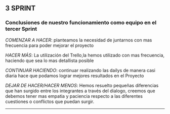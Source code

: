 ## 3 SPRINT
### Conclusiones  de nuestro funcionamiento como equipo en el tercer Sprint

*COMENZAR A HACER*: planteamos la necesidad de juntarnos con mas frecuencia para poder mejorar el proyecto

*HACER MÁS*: La utilización del Trello,la hemos utilizado con mas frecuencia, haciendo que sea lo mas detallista posible

*CONTINUAR HACIENDO*: continuar realizando las dailys de manera casi diaria hace que podamos lograr mejores resultados en el Proyecto

*DEJAR DE HACER/HACER MENOS*: Hemos resuelto pequeñas diferencias que han surgido entre los integrantes a través del dialogo, creemos que debemos tener mas empatia y paciencia respecto a las diferentes cuestiones o conflictos que puedan surgir.

___

